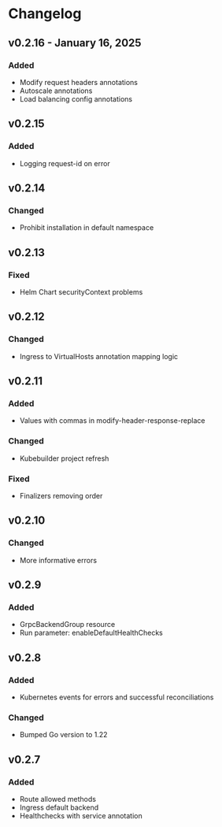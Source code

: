 # Changelog


## v0.2.16 - January 16, 2025
### Added
* Modify request headers annotations
* Autoscale annotations
* Load balancing config annotations

## v0.2.15
### Added
* Logging request-id on error

## v0.2.14
### Changed
* Prohibit installation in default namespace

## v0.2.13
### Fixed
* Helm Chart securityContext problems

## v0.2.12
### Changed
* Ingress to VirtualHosts annotation mapping logic

## v0.2.11
### Added
* Values with commas in modify-header-response-replace
### Changed
* Kubebuilder project refresh
### Fixed
* Finalizers removing order

## v0.2.10
### Changed
* More informative errors

## v0.2.9
### Added
* GrpcBackendGroup resource
* Run parameter: enableDefaultHealthChecks

## v0.2.8
### Added
* Kubernetes events for errors and successful reconciliations
### Changed
* Bumped Go version to 1.22

## v0.2.7
### Added
* Route allowed methods
* Ingress default backend
* Healthchecks with service annotation
